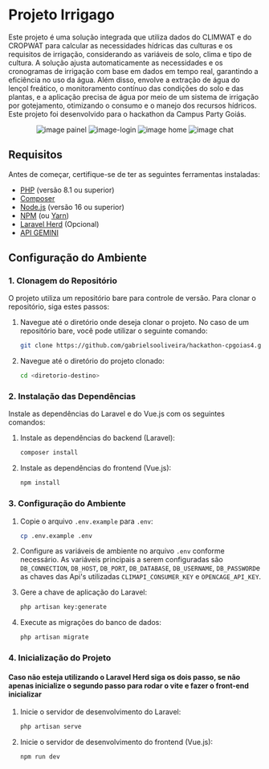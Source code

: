# Projeto Irrigago

Este projeto é uma solução integrada que utiliza dados do CLIMWAT e do CROPWAT para calcular as necessidades hídricas das culturas e os requisitos de irrigação, considerando as variáveis de solo, clima e tipo de cultura. A solução ajusta automaticamente as necessidades e os cronogramas de irrigação com base em dados em tempo real, garantindo a eficiência no uso da água. Além disso, envolve a extração de água do lençol freático, o monitoramento contínuo das condições do solo e das plantas, e a aplicação precisa de água por meio de um sistema de irrigação por gotejamento, otimizando o consumo e o manejo dos recursos hídricos. Este projeto foi desenvolvido para o hackathon da Campus Party Goiás.

<p align="center">
  <img src="![image](https://github.com/user-attachments/assets/88cb9710-9297-4c83-9290-87afaeae77d0)" alt="image painel"/>
  <img src="![image](https://github.com/user-attachments/assets/57047879-64fb-4ecb-b9d3-9adbb5feadec)
" alt="image-login"/>
  <img src="![image](https://github.com/user-attachments/assets/4dd180b2-19fa-4b88-be46-eb14972881d2)
" alt="image home"/>
  <img src="![image](https://github.com/user-attachments/assets/bba5f637-755c-454d-83d6-e705b838059a)
" alt="image chat"/>
</p>


## Requisitos

Antes de começar, certifique-se de ter as seguintes ferramentas instaladas:

- [PHP](https://www.php.net/) (versão 8.1 ou superior)
- [Composer](https://getcomposer.org/)
- [Node.js](https://nodejs.org/) (versão 16 ou superior)
- [NPM](https://www.npmjs.com/) (ou [Yarn](https://yarnpkg.com/))
- [Laravel Herd](https://herd.laravel.com/windows) (Opcional)
- [API GEMINI](https://ai.google.dev/?authuser=1)

## Configuração do Ambiente

### 1. Clonagem do Repositório

O projeto utiliza um repositório bare para controle de versão. Para clonar o repositório, siga estes passos:

1. Navegue até o diretório onde deseja clonar o projeto. No caso de um repositório bare, você pode utilizar o seguinte comando:

    ```bash
    git clone https://github.com/gabrielsooliveira/hackathon-cpgoias4.git
    ```

2. Navegue até o diretório do projeto clonado:

    ```bash
    cd <diretorio-destino>
    ```
### 2. Instalação das Dependências

Instale as dependências do Laravel e do Vue.js com os seguintes comandos:

1. Instale as dependências do backend (Laravel):

    ```bash
    composer install
    ```

2. Instale as dependências do frontend (Vue.js):

    ```bash
    npm install
    ```

### 3. Configuração do Ambiente

1. Copie o arquivo `.env.example` para `.env`:

    ```bash
    cp .env.example .env
    ```

2. Configure as variáveis de ambiente no arquivo `.env` conforme necessário. As variáveis principais a serem configuradas são `DB_CONNECTION`, `DB_HOST`, `DB_PORT`, `DB_DATABASE`, `DB_USERNAME`, `DB_PASSWORD`e as chaves das Api's utilizadas `CLIMAPI_CONSUMER_KEY` e `OPENCAGE_API_KEY`.

3. Gere a chave de aplicação do Laravel:

    ```bash
    php artisan key:generate
    ```

4. Execute as migrações do banco de dados:

    ```bash
    php artisan migrate
    ```

### 4. Inicialização do Projeto
#### Caso não esteja utilizando o Laravel Herd siga os dois passo, se não apenas inicialize o segundo passo para rodar o vite e fazer o front-end inicializar

1. Inicie o servidor de desenvolvimento do Laravel:

    ```bash
    php artisan serve
    ```

2. Inicie o servidor de desenvolvimento do frontend (Vue.js):

    ```bash
    npm run dev
    ```


